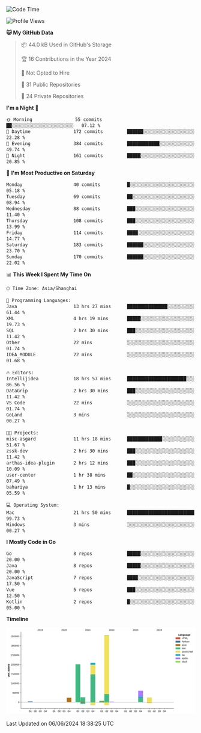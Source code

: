 <!--START_SECTION:waka-->
![Code Time](http://img.shields.io/badge/Code%20Time-2%2C414%20hrs%2024%20mins-blue)

![Profile Views](http://img.shields.io/badge/Profile%20Views-0-blue)

**🐱 My GitHub Data** 

> 📦 44.0 kB Used in GitHub's Storage 
 > 
> 🏆 16 Contributions in the Year 2024
 > 
> 🚫 Not Opted to Hire
 > 
> 📜 31 Public Repositories 
 > 
> 🔑 24 Private Repositories 
 > 
**I'm a Night 🦉** 

```text
🌞 Morning                55 commits          ██░░░░░░░░░░░░░░░░░░░░░░░   07.12 % 
🌆 Daytime                172 commits         ██████░░░░░░░░░░░░░░░░░░░   22.28 % 
🌃 Evening                384 commits         ████████████░░░░░░░░░░░░░   49.74 % 
🌙 Night                  161 commits         █████░░░░░░░░░░░░░░░░░░░░   20.85 % 
```
📅 **I'm Most Productive on Saturday** 

```text
Monday                   40 commits          █░░░░░░░░░░░░░░░░░░░░░░░░   05.18 % 
Tuesday                  69 commits          ██░░░░░░░░░░░░░░░░░░░░░░░   08.94 % 
Wednesday                88 commits          ███░░░░░░░░░░░░░░░░░░░░░░   11.40 % 
Thursday                 108 commits         ███░░░░░░░░░░░░░░░░░░░░░░   13.99 % 
Friday                   114 commits         ████░░░░░░░░░░░░░░░░░░░░░   14.77 % 
Saturday                 183 commits         ██████░░░░░░░░░░░░░░░░░░░   23.70 % 
Sunday                   170 commits         ██████░░░░░░░░░░░░░░░░░░░   22.02 % 
```


📊 **This Week I Spent My Time On** 

```text
🕑︎ Time Zone: Asia/Shanghai

💬 Programming Languages: 
Java                     13 hrs 27 mins      ███████████████░░░░░░░░░░   61.44 % 
XML                      4 hrs 19 mins       █████░░░░░░░░░░░░░░░░░░░░   19.73 % 
SQL                      2 hrs 30 mins       ███░░░░░░░░░░░░░░░░░░░░░░   11.42 % 
Other                    22 mins             ░░░░░░░░░░░░░░░░░░░░░░░░░   01.74 % 
IDEA_MODULE              22 mins             ░░░░░░░░░░░░░░░░░░░░░░░░░   01.68 % 

🔥 Editors: 
Intellijidea             18 hrs 57 mins      ██████████████████████░░░   86.56 % 
DataGrip                 2 hrs 30 mins       ███░░░░░░░░░░░░░░░░░░░░░░   11.42 % 
VS Code                  22 mins             ░░░░░░░░░░░░░░░░░░░░░░░░░   01.74 % 
GoLand                   3 mins              ░░░░░░░░░░░░░░░░░░░░░░░░░   00.27 % 

🐱‍💻 Projects: 
misc-asgard              11 hrs 18 mins      █████████████░░░░░░░░░░░░   51.67 % 
zssk-dev                 2 hrs 30 mins       ███░░░░░░░░░░░░░░░░░░░░░░   11.42 % 
arthas-idea-plugin       2 hrs 12 mins       ███░░░░░░░░░░░░░░░░░░░░░░   10.09 % 
user-center              1 hr 38 mins        ██░░░░░░░░░░░░░░░░░░░░░░░   07.49 % 
bahariya                 1 hr 13 mins        █░░░░░░░░░░░░░░░░░░░░░░░░   05.59 % 

💻 Operating System: 
Mac                      21 hrs 50 mins      █████████████████████████   99.73 % 
Windows                  3 mins              ░░░░░░░░░░░░░░░░░░░░░░░░░   00.27 % 
```

**I Mostly Code in Go** 

```text
Go                       8 repos             █████░░░░░░░░░░░░░░░░░░░░   20.00 % 
Java                     8 repos             █████░░░░░░░░░░░░░░░░░░░░   20.00 % 
JavaScript               7 repos             ████░░░░░░░░░░░░░░░░░░░░░   17.50 % 
Vue                      5 repos             ███░░░░░░░░░░░░░░░░░░░░░░   12.50 % 
Kotlin                   2 repos             █░░░░░░░░░░░░░░░░░░░░░░░░   05.00 % 
```



**Timeline**

![Lines of Code chart](https://raw.githubusercontent.com/youtiaoguagua/youtiaoguagua/master/assets/bar_graph.png)


 Last Updated on 06/06/2024 18:38:25 UTC
<!--END_SECTION:waka-->